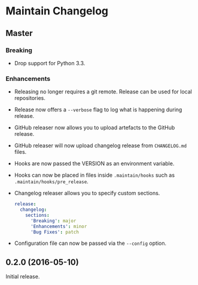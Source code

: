 # Maintain Changelog

## Master

### Breaking

- Drop support for Python 3.3.

### Enhancements

- Releasing no longer requires a git remote. Release can be used for local
  repositories.
- Release now offers a `--verbose` flag to log what is happening during
  release.
- GitHub releaser now allows you to upload artefacts to the GitHub release.
- GitHub releaser will now upload changelog release from `CHANGELOG.md` files.
- Hooks are now passed the VERSION as an environment variable.
- Hooks can now be placed in files inside `.maintain/hooks` such as
  `.maintain/hooks/pre_release`.
- Changelog releaser allows you to specify custom sections.

    ```yaml
    release:
      changelog:
        sections:
          'Breaking': major
          'Enhancements': minor
          'Bug Fixes': patch
    ```
- Configuration file can now be passed via the `--config` option.


## 0.2.0 (2016-05-10)

Initial release.
